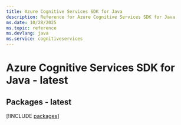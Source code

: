 ```yaml
---
title: Azure Cognitive Services SDK for Java
description: Reference for Azure Cognitive Services SDK for Java
ms.date: 10/28/2025
ms.topic: reference
ms.devlang: java
ms.service: cognitiveservices
---
```

# Azure Cognitive Services SDK for Java - latest
## Packages - latest
[!INCLUDE [packages](cognitive-services-index.md)]
